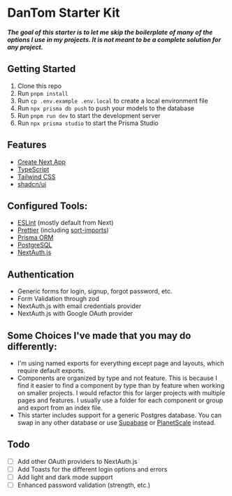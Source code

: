 # DanTom Starter Kit



**_The goal of this starter is to let me skip the boilerplate
of many of the options I use in my projects. It is not meant
to be a complete solution for any project._**

## Getting Started
1. Clone this repo
2. Run `pnpm install`
3. Run `cp .env.example .env.local` to create a local environment file
4. Run `npx prisma db push` to push your models to the database
5. Run `pnpm run dev` to start the development server
6. Run `npx prisma studio` to start the Prisma Studio



## Features
- [Create Next App](https://nextjs.org/docs/getting-started)
- [TypeScript](https://www.typescriptlang.org/docs/handbook/react.html)
- [Tailwind CSS](https://tailwindcss.com/docs)
- [shadcn/ui](https://ui.shadcn.com)

## Configured Tools:
- [ESLint](https://eslint.org/docs/user-guide/getting-started) (mostly default from Next)
- [Prettier](https://prettier.io/docs/en/index.html) (including [sort-imports](https://github.com/IanVS/prettier-plugin-sort-imports))
- [Prisma ORM](https://www.prisma.io/docs/getting-started/setup-prisma/start-from-scratch-typescript-postgres)
- [PostgreSQL](https://www.postgresql.org/docs/)
- [NextAuth.js](https://next-auth.js.org/getting-started/example)

## Authentication
- Generic forms for login, signup, forgot password, etc.
- Form Validation through zod
- NextAuth.js with email credentials provider
- NextAuth.js with Google OAuth provider

## Some Choices I've made that you may do differently:
- I'm using named exports for everything except page and layouts, which require default exports.
- Components are organized by type and not feature. This is because I find it easier to find a component by type than by feature when working on smaller projects. I would refactor this for larger projects with multiple pages and features. I usually use a folder for each component or group and export from an index file.
- This starter includes support for a generic Postgres database. You can swap in any other database or use [Supabase](https://supabase.io/docs/guides/database) or [PlanetScale](https://planetscale.com) instead.

## Todo
- [ ] Add other OAuth providers to NextAuth.js
- [ ] Add Toasts for the different login options and errors
- [ ] Add light and dark mode support
- [ ] Enhanced password validation (strength, etc.)
